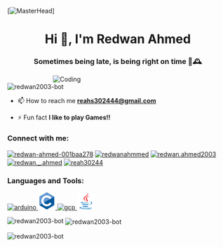 [![MasterHead](https://1.bp.blogspot.com/-7A4WynwLsMw/XbBpCXG8fHI/AAAAAAAAMt4/uOa1bpLskYgrwGbllhSu2SDj_Mig8SXJQCLcBGAsYHQ/s1600/2000_600px.gif)]
<h1 align="center">Hi 👋, I'm Redwan Ahmed</h1>
<h3 align="center">Sometimes being late, is being right on time 📝🕰️</h3>
<img align="right" alt="Coding" width="400" src="https://i.gifer.com/1fZB.gif">


<p align="left"> <img src="https://komarev.com/ghpvc/?username=redwan2003-bot&label=Profile%20views&color=0e75b6&style=flat" alt="redwan2003-bot" /> </p>

- 📫 How to reach me **reahs302444@gmail.com**

- ⚡ Fun fact **I like to play Games!!**

<h3 align="left">Connect with me:</h3>
<p align="left">
<a href="https://linkedin.com/in/redwan-ahmed-001baa278" target="blank"><img align="center" src="https://raw.githubusercontent.com/rahuldkjain/github-profile-readme-generator/master/src/images/icons/Social/linked-in-alt.svg" alt="redwan-ahmed-001baa278" height="30" width="40" /></a>
<a href="https://kaggle.com/redwanahmmed" target="blank"><img align="center" src="https://raw.githubusercontent.com/rahuldkjain/github-profile-readme-generator/master/src/images/icons/Social/kaggle.svg" alt="redwanahmmed" height="30" width="40" /></a>
<a href="https://fb.com/redwan.ahmed2003" target="blank"><img align="center" src="https://raw.githubusercontent.com/rahuldkjain/github-profile-readme-generator/master/src/images/icons/Social/facebook.svg" alt="redwan.ahmed2003" height="30" width="40" /></a>
<a href="https://instagram.com/redwan._.ahmed" target="blank"><img align="center" src="https://raw.githubusercontent.com/rahuldkjain/github-profile-readme-generator/master/src/images/icons/Social/instagram.svg" alt="redwan._.ahmed" height="30" width="40" /></a>
<a href="https://www.hackerrank.com/reah30244" target="blank"><img align="center" src="https://raw.githubusercontent.com/rahuldkjain/github-profile-readme-generator/master/src/images/icons/Social/hackerrank.svg" alt="reah30244" height="30" width="40" /></a>
</p>

<h3 align="left">Languages and Tools:</h3>
<p align="left"> <a href="https://www.arduino.cc/" target="_blank" rel="noreferrer"> <img src="https://cdn.worldvectorlogo.com/logos/arduino-1.svg" alt="arduino" width="40" height="40"/> </a> <a href="https://www.cprogramming.com/" target="_blank" rel="noreferrer"> <img src="https://raw.githubusercontent.com/devicons/devicon/master/icons/c/c-original.svg" alt="c" width="40" height="40"/> </a> <a href="https://cloud.google.com" target="_blank" rel="noreferrer"> <img src="https://www.vectorlogo.zone/logos/google_cloud/google_cloud-icon.svg" alt="gcp" width="40" height="40"/> </a> <a href="https://www.java.com" target="_blank" rel="noreferrer"> <img src="https://raw.githubusercontent.com/devicons/devicon/master/icons/java/java-original.svg" alt="java" width="40" height="40"/> </a> </p>

<p><img align="left" src="https://github-readme-stats.vercel.app/api/top-langs?username=redwan2003-bot&show_icons=true&locale=en&layout=compact" alt="redwan2003-bot" /></p>

<p>&nbsp;<img align="center" src="https://github-readme-stats.vercel.app/api?username=redwan2003-bot&show_icons=true&locale=en" alt="redwan2003-bot" /></p>

<p><img align="center" src="https://github-readme-streak-stats.herokuapp.com/?user=redwan2003-bot&" alt="redwan2003-bot" /></p>
